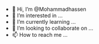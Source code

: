 - 👋 Hi, I’m @Mohammadhassen
- 👀 I’m interested in ...
- 🌱 I’m currently learning ...
- 💞️ I’m looking to collaborate on ...
- 📫 How to reach me ...

<!---
Mohammadhassen/Mohammadhassen is a ✨ special ✨ repository because its `README.md` (this file) appears on your GitHub profile.
You can click the Preview link to take a look at your changes.
--->

